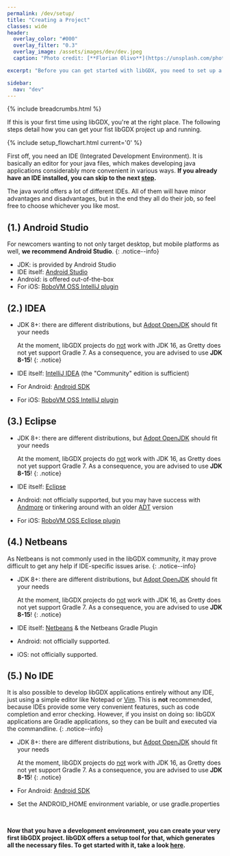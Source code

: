 ```yaml
---
permalink: /dev/setup/
title: "Creating a Project"
classes: wide
header:
  overlay_color: "#000"
  overlay_filter: "0.3"
  overlay_image: /assets/images/dev/dev.jpeg
  caption: "Photo credit: [**Florian Olivo**](https://unsplash.com/photos/Ek9Znm8lQ1U)"

excerpt: "Before you can get started with libGDX, you need to set up a development environment for Java."

sidebar:
  nav: "dev"
---
```


{% include breadcrumbs.html %}

If this is your first time using libGDX, you're at the right place. The following steps detail how you can get your fist libGDX project up and running.

{% include setup_flowchart.html current='0' %}

First off, you need an IDE (Integrated Development Environment). It is basically an editor for your java files, which makes developing java applications considerably more convenient in various ways. **If you already have an IDE installed, you can skip to the next [step](/dev/project-generation/).**

The java world offers a lot of different IDEs. All of them will have minor advantages and disadvantages, but in the end they all do their job, so feel free to choose whichever you like most.

## (1.) Android Studio
For newcomers wanting to not only target desktop, but mobile platforms as well, **we recommend Android Studio**.
{: .notice--info}

- JDK: is provided by Android Studio
- IDE itself: [Android Studio](https://developer.android.com/studio)
- Android: is offered out-of-the-box
- For iOS: [RoboVM OSS IntelliJ plugin](http://robovm.mobidevelop.com)

## (2.) IDEA
- JDK 8+: there are different distributions, but [Adopt OpenJDK](https://adoptopenjdk.net) should fit your needs

   At the moment, libGDX projects do <u>not</u> work with JDK 16, as Gretty does not yet support Gradle 7. As a consequence, you are advised to use **JDK 8-15**!
   {: .notice}
- IDE itself: [IntelliJ IDEA](https://www.jetbrains.com/idea/download/#section=windows) (the "Community" edition is sufficient)
- For Android: [Android SDK](https://developer.android.com/studio/releases/platform-tools)
- For iOS: [RoboVM OSS IntelliJ plugin](http://robovm.mobidevelop.com)

## (3.) Eclipse
- JDK 8+: there are different distributions, but [Adopt OpenJDK](https://adoptopenjdk.net) should fit your needs

   At the moment, libGDX projects do <u>not</u> work with JDK 16, as Gretty does not yet support Gradle 7. As a consequence, you are advised to use **JDK 8-15**!
   {: .notice}
- IDE itself: [Eclipse](https://www.eclipse.org/downloads/)
- Android: not officially supported, but you may have success with [Andmore](https://projects.eclipse.org/projects/tools.andmore) or tinkering around with an older [ADT](https://marketplace.eclipse.org/content/android-development-tools-eclipse) version
- For iOS: [RoboVM OSS Eclipse plugin](http://robovm.mobidevelop.com)

## (4.) Netbeans
As Netbeans is not commonly used in the libGDX community, it may prove difficult to get any help if IDE-specific issues arise.
{: .notice--info}

- JDK 8+: there are different distributions, but [Adopt OpenJDK](https://adoptopenjdk.net) should fit your needs

    At the moment, libGDX projects do <u>not</u> work with JDK 16, as Gretty does not yet support Gradle 7. As a consequence, you are advised to use **JDK 8-15**!
   {: .notice}
- IDE itself: [Netbeans](https://netbeans.apache.org/download/index.html) & the Netbeans Gradle Plugin
- Android: not officially supported.
- iOS: not officially supported.

## (5.) No IDE
It is also possible to develop libGDX applications entirely without any IDE, just using a simple editor like Notepad or [Vim](https://www.vim.org). This is **not** recommended, because IDEs provide some very convenient features, such as code completion and error checking. However, if you insist on doing so: libGDX applications are Gradle applications, so they can be built and executed via the commandline.
{: .notice--info}

- JDK 8+: there are different distributions, but [Adopt OpenJDK](https://adoptopenjdk.net) should fit your needs

   At the moment, libGDX projects do <u>not</u> work with JDK 16, as Gretty does not yet support Gradle 7. As a consequence, you are advised to use **JDK 8-15**!
   {: .notice}
- For Android: [Android SDK](https://developer.android.com/studio/releases/platform-tools)
- Set the ANDROID_HOME environment variable, or use gradle.properties

<br/>

**Now that you have a development environment, you can create your very first libGDX project. libGDX offers a setup tool for that, which generates all the necessary files. To get started with it, take a look [here](/dev/project-generation/).**
